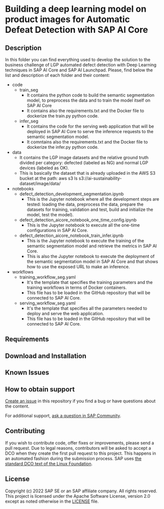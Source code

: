 # Building a deep learning model on product images for Automatic Defeat Detection with SAP AI Core
<!--- Register repository https://api.reuse.software/register, then add REUSE badge:
[![REUSE status](https://api.reuse.software/badge/github.com/SAP-samples/REPO-NAME)](https://api.reuse.software/info/github.com/SAP-samples/REPO-NAME)
-->

## Description

In this folder you can find everything used to develop the solution to the business challenge of LGP automated defect detection with Deep Learning techniques in SAP AI Core and SAP AI Launchpad. Please, find below the list and description of each folder and their content:

- code
 	* train_seg 
  		* It contains the python code to build the semantic segmentation model, to preprocess the data and to train the model itself on SAP AI Core
  		* It contains also the requirements.txt and the Docker file to dockerize the train.py python code.
 	* infer_seg
  		* It contains the code for the serving web application that will be deployed in SAP AI Core to serve the inference requests to the semantic segmentation model.
  		* It comntains also the requirements.txt and the Docker file to dockerize the infer.py python code.
- data
	* It contains the LGP image datasets and the relative ground truth divided per category: defected (labeled as NG) and normal LGP devices (labeled as OK).
	* This is basically the dataset that is already uploaded in the AWS S3 bucket at the path:
		aws s3 ls s3://ai-sustainability-dataset/image/data/
- notebooks
	* defect_detection_development_segmentation.ipynb
		* This is the Jupyter notebook where all the development steps are tested: loading the data, preprocess the data, prepare the datasets for training, validation and test, build and initialize the model, test the model).
	* defect_detection_aicore_notebook_one_time_config.ipynb
		* This is the Jupyter notebook to execute all the one-time configurations in SAP AI Core.
	* defect_detection_aicore_notebook_train_infer.ipynb
		* This is the Jupyter notebook to execute the training of the semantic segmentation model and retrieve the metrics in SAP AI Core.
		* This is also the Jupyter notebook to execute the deployment of the semantic segmentation model in SAP AI Core and that shows how to use the exposed URL to make an inference.
- workflows
	* training_workflow_seg.yaml
		* It's the template that specifies the training parameters and the training workflows in terms of Docker containers.
		* This file has to be loaded in the GitHub repository that will be connected to SAP AI Core.
	* serving_workflow_seg.yaml
		* It's the template that specifies all the parameters needed to deploy and serve the web application.
		* This file has to be loaded in the GitHub repository that will be connected to SAP AI Core.


## Requirements

## Download and Installation

## Known Issues

## How to obtain support
[Create an issue](https://github.com/SAP-samples/<repository-name>/issues) in this repository if you find a bug or have questions about the content.
 
For additional support, [ask a question in SAP Community](https://answers.sap.com/questions/ask.html).

## Contributing
If you wish to contribute code, offer fixes or improvements, please send a pull request. Due to legal reasons, contributors will be asked to accept a DCO when they create the first pull request to this project. This happens in an automated fashion during the submission process. SAP uses [the standard DCO text of the Linux Foundation](https://developercertificate.org/).

## License
Copyright (c) 2022 SAP SE or an SAP affiliate company. All rights reserved. This project is licensed under the Apache Software License, version 2.0 except as noted otherwise in the [LICENSE](LICENSES/Apache-2.0.txt) file.
